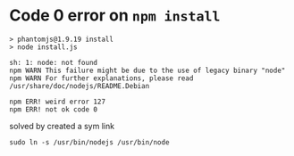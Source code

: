 # Code 0 error on `npm install`

```
> phantomjs@1.9.19 install
> node install.js

sh: 1: node: not found
npm WARN This failure might be due to the use of legacy binary "node"
npm WARN For further explanations, please read
/usr/share/doc/nodejs/README.Debian
 
npm ERR! weird error 127
npm ERR! not ok code 0
```

solved by created a sym link

```
sudo ln -s /usr/bin/nodejs /usr/bin/node
```
